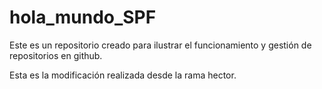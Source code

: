 # hola_mundo_SPF
Este es un repositorio creado para ilustrar el funcionamiento y gestión de repositorios en github.

Esta es la modificación realizada desde la rama hector.
